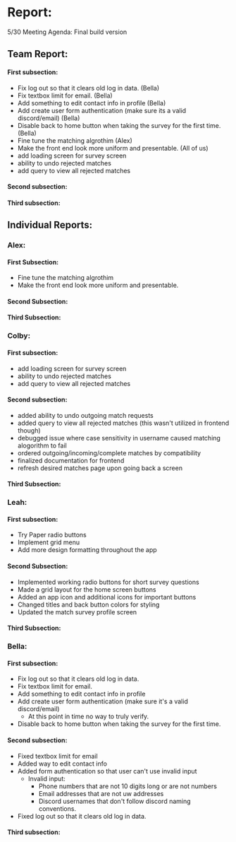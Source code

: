 # Report:

5/30 Meeting Agenda:
Final build version

## Team Report:
#### First subsection:
- Fix log out so that it clears old log in data. (Bella)
- Fix textbox limit for email. (Bella)
- Add something to edit contact info in profile (Bella)
- Add create user form authentication (make sure its a valid discord/email) (Bella)
- Disable back to home button when taking the survey for the first time. (Bella)
- Fine tune the matching algrothim (Alex)
- Make the front end look more uniform and presentable. (All of us)
- add loading screen for survey screen
- ability to undo rejected matches
- add query to view all rejected matches

#### Second subsection:


#### Third subsection:


## Individual Reports:

### Alex:
#### First Subsection:
- Fine tune the matching algrothim
- Make the front end look more uniform and presentable.

#### Second Subsection:


#### Third Subsection:


### Colby:
#### First subsection:
- add loading screen for survey screen
- ability to undo rejected matches
- add query to view all rejected matches

#### Second subsection:
- added ability to undo outgoing match requests
- added query to view all rejected matches (this wasn't utilized in frontend though)
- debugged issue where case sensitivity in username caused matching alogorithm to fail
- ordered outgoing/incoming/complete matches by compatibility
- finalized documentation for frontend
- refresh desired matches page upon going back a screen

#### Third Subsection:


### Leah:
#### First subsection:
- Try Paper radio buttons
- Implement grid menu
- Add more design formatting throughout the app

#### Second Subsection:
- Implemented working radio buttons for short survey questions
- Made a grid layout for the home screen buttons
- Added an app icon and additional icons for important buttons
- Changed titles and back button colors for styling
- Updated the match survey profile screen 

#### Third Subsection:


### Bella:
#### First subsection:
- Fix log out so that it clears old log in data.
- Fix textbox limit for email.
- Add something to edit contact info in profile
- Add create user form authentication (make sure it's a valid discord/email)
    - At this point in time no way to truly verify.
- Disable back to home button when taking the survey for the first time.

#### Second subsection:
- Fixed textbox limit for email
- Added way to edit contact info
- Added form authentication so that user can't use invalid input
  - Invalid input:
    - Phone numbers that are not 10 digits long or are not numbers
    - Email addresses that are not uw addresses
    - Discord usernames that don't follow discord naming conventions.
- Fixed log out so that it clears old log in data.

#### Third subsection:

